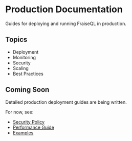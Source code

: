 # Production Documentation

Guides for deploying and running FraiseQL in production.

## Topics

- Deployment
- Monitoring
- Security
- Scaling
- Best Practices

## Coming Soon

Detailed production deployment guides are being written.

For now, see:
- [Security Policy](../../SECURITY.md)
- [Performance Guide](../../PERFORMANCE_GUIDE.md)
- [Examples](../../examples/)
